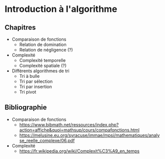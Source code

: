 # Introduction à l'algorithme

## Chapitres

- Comparaison de fonctions
    - Relation de domination
    - Relation de négligence (?)
- Complexité
    - Complexité temporelle
    - Complexité spatiale (?)
- Différents algorithmes de tri
    - Tri à bulle
    - Tri par sélection
    - Tri par insertion
    - Tri pivot

## Bibliographie

- Comparaison de fonctions
    - https://www.bibmath.net/ressources/index.php?action=affiche&quoi=mathsup/cours/compafonctions.html
    - https://melusine.eu.org/syracuse/immae/mpsi/mathematiques/analyse_reelle_complexe/06.pdf
- Complexité
    - https://fr.wikipedia.org/wiki/Complexit%C3%A9_en_temps